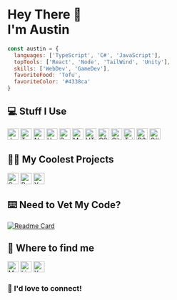 # Hey There 👋<br/>I'm Austin
```javascript
const austin = {
  languages: ['TypeScript', 'C#', 'JavaScript'],
  topTools: ['React', 'Node', 'TailWind', 'Unity'],
  skills: ['WebDev', 'GameDev'],
  favoriteFood: 'Tofu',
  favoriteColor: '#4338ca'
}
```
## 💻 Stuff I Use
<picture><img src="https://img.shields.io/badge/JavaScript-grey?logo=javascript" alt="JavaScript" title="JavaScript" height="25" /></picture>
<picture><img src="https://img.shields.io/badge/TypeScript-grey?logo=typescript" alt="TypeScript" title="TypeScript" height="25" /></picture>
<picture><img src="https://img.shields.io/badge/Node.js-grey?logo=nodedotjs" alt="Node.js" title="Node.js" height="25" /></picture>
<picture><img src="https://img.shields.io/badge/Unity_Engine-grey?logo=unity" alt="Unity Engine" title="Unity Engine" height="25" /></picture>
<picture><img src="https://img.shields.io/badge/React-grey?logo=react" alt="React" title="React" height="25" /></picture>
<picture><img src="https://img.shields.io/badge/MongoDB-grey?logo=mongodb" alt="MongoDB" title="MongoDB" height="25" /></picture>
<picture><img src="https://img.shields.io/badge/HTML-grey?logo=html5" alt="HTML5" title="HTML5" height="25" /></picture>
<picture><img src="https://img.shields.io/badge/CSS-grey?logo=css3" alt="CSS3" title="CSS3" height="25" /></picture>
<picture><img src="https://img.shields.io/badge/Git-grey?logo=git" alt="Git" title="Git" height="25" /></picture>
<picture><img src="https://img.shields.io/badge/Tailwind_CSS-grey?logo=tailwindcss" alt="Tailwind CSS" title="Tailwind CSS" height="25" /></picture>
<picture><img src="https://img.shields.io/badge/D3.js-grey?logo=d3dotjs" alt="D3.js" title="D3.js" height="25" /></picture>
<picture><img src="https://img.shields.io/badge/C%23-grey?logo=dotnet" alt="C#" title="C#" height="25" /></picture>

<!--!<picture>[Top Langs](https://github-readme-stats.vercel.app/api/top-langs/?username=austin-weeks&layout=compact)</picture>-->

## 🧑‍💻 My Coolest Projects
<a href="https://store.steampowered.com/app/2618690/Seas_of_Rebellion/" target="_blank"><img src="https://img.shields.io/badge/Seas_of_Rebellion-%231A9FFF?logo=steam" alt="Seas of Rebellion" title="Seas of Rebellion" height="25" /></a>
<a href="https://austin-weeks.github.io/osrs-ge-app" target="_blank"><img src="https://img.shields.io/badge/📈_RuneScape_Stock_App-%23a16207" alt="RuneScape Stock App" title="RuneScape Stock App" height="25" /></a>
<a href="https://austinweeks.dev/youtube" target="_blank"><img src="https://img.shields.io/badge/🍜_YuTube-%23a855f7" alt="YuTube" title="YuTube" height="25" /></a>

## ⌨️ Need to Vet My Code?
[![Readme Card](https://github-readme-stats.vercel.app/api/pin/?username=austin-weeks&repo=osrs-ge-app&theme=material-palenight)](https://github.com/austin-weeks/osrs-ge-app)

## 📒 Where to find me
<a href="https://austinweeks.dev" target="_blank"><img src="https://img.shields.io/badge/💼_My_Portfolio-%236366f1" alt="My Portfolio" title="My Portfolio" height="25" /></a>
<a href="https://www.linkedin.com/in/austinweeks" target="_blank"><img src="https://img.shields.io/badge/LinkedIn-%230A66C2?logo=linkedin" alt="LinkedIn" title="LinkedIn" height="25" /></a>
<a href="https://www.youtube.com/@AustinWeeks" target="_blank"><img src="https://img.shields.io/badge/YouTube-%23FF0000?logo=youtube" alt="YouTube" title="YouTube" height="25" /></a>
### 🙋 I'd love to connect!

